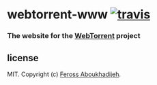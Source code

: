 # webtorrent-www [![travis][travis-image]][travis-url]

[travis-image]: https://img.shields.io/travis/feross/webtorrent-www/master.svg
[travis-url]: https://travis-ci.org/feross/webtorrent-www

### The website for the [WebTorrent](http://webtorrent.io) project

## license

MIT. Copyright (c) [Feross Aboukhadijeh](http://feross.org).

